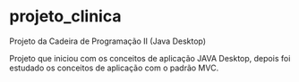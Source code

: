 # projeto_clinica
Projeto da Cadeira de Programação II (Java Desktop)

Projeto que iniciou com os conceitos de aplicação JAVA Desktop, depois foi estudado os conceitos de aplicação com o padrão MVC.
